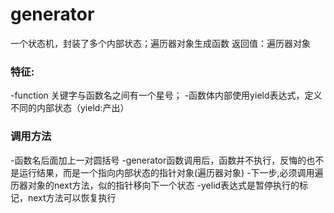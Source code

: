 
# generator

一个状态机，封装了多个内部状态；遍历器对象生成函数
返回值：遍历器对象

### 特征:  

 -function 关键字与函数名之间有一个星号；
 -函数体内部使用yield表达式，定义不同的内部状态（yield:产出）

### 调用方法

 -函数名后面加上一对圆括号
 -generator函数调用后，函数并不执行，反悔的也不是运行结果，而是一个指向内部状态的指针对象(遍历器对象)
 -下一步,必须调用遍历器对象的next方法，似的指针移向下一个状态
 -yelid表达式是暂停执行的标记，next方法可以恢复执行